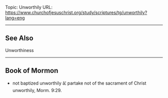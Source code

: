 Topic: Unworthily
URL: https://www.churchofjesuschrist.org/study/scriptures/tg/unworthily?lang=eng

---

## See Also

Unworthiness

---

## Book of Mormon

- not baptized unworthily â¦ partake not of the sacrament of Christ unworthily, Morm. 9:29.

